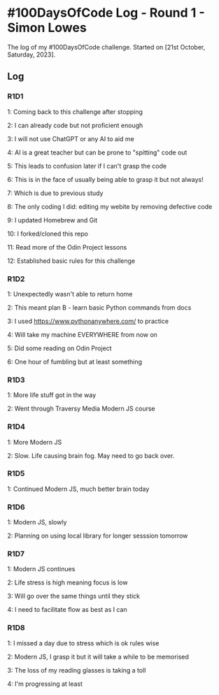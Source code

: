 # #100DaysOfCode Log - Round 1 - Simon Lowes

The log of my #100DaysOfCode challenge. Started on [21st October, Saturday, 2023].

## Log

### R1D1

1: Coming back to this challenge after stopping

2: I can already code but not proficient enough

3: I will not use ChatGPT or any AI to aid me

4: AI is a great teacher but can be prone to "spitting" code out

5: This leads to confusion later if I can't grasp the code

6: This is in the face of usually being able to grasp it but not always!

7: Which is due to previous study

8: The only coding I did: editing my webite by removing defective code

9: I updated Homebrew and Git

10: I forked/cloned this repo

11: Read more of the Odin Project lessons

12: Established basic rules for this challenge

### R1D2

1: Unexpectedly wasn't able to return home

2: This meant plan B - learn basic Python commands from docs

3: I used https://www.pythonanywhere.com/ to practice

4: Will take my machine EVERYWHERE from now on

5: Did some reading on Odin Project

6: One hour of fumbling but at least something

### R1D3

1: More life stuff got in the way

2: Went through Traversy Media Modern JS course

### R1D4

1: More Modern JS

2: Slow. Life causing brain fog. May need to go back over.

### R1D5

1: Continued Modern JS, much better brain today

### R1D6

1: Modern JS, slowly

2: Planning on using local library for longer sesssion tomorrow

### R1D7

1: Modern JS continues

2: Life stress is high meaning focus is low

3: Will go over the same things until they stick

4: I need to facilitate flow as best as I can

### R1D8

1: I missed a day due to stress which is ok rules wise

2: Modern JS, I grasp it but it will take a while to be memorised

3: The loss of my reading glasses is taking a toll

4: I'm progressing at least
